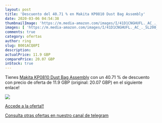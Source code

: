 ```yaml
---
layout: post
title: 'Descuento del 40.71 % en Makita KP0810 Dust Bag Assembly'
date: 2020-03-06 04:54:38
thumbnailImage: 'https://m.media-amazon.com/images/I/41D1CNGHUFL._AC_._SL200_.jpg'
images: [ 'https://m.media-amazon.com/images/I/41D1CNGHUFL._AC_._SL200_.jpg' ]
comments: true
category: ofertas
author: ring
slug: B001ACQ8PI
description:
actualPrice: 11.9 GBP
comparePrice: 20.07 GBP
inStock: true
---
```


Tienes [Makita KP0810 Dust Bag Assembly](https://www.amazon.com/dp/B001ACQ8PI/?tag=redken08-20) con un 40.71 % de descuento con precio de oferta de 11.9 GBP (original: 20.07 GBP) en el siguiente enlace!

[![](https://m.media-amazon.com/images/I/41D1CNGHUFL._AC_._SL200_.jpg)](https://www.amazon.com/dp/B001ACQ8PI/?tag=redken08-20)

[Accede a la oferta!!](https://www.amazon.com/dp/B001ACQ8PI/?tag=redken08-20)

[Consulta otras ofertas en nuestro canal de telegram](https://t.me/s/ofertas25)
